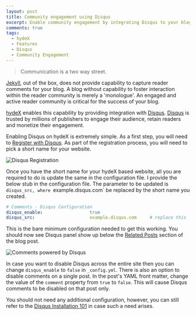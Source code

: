 ```yaml
---
layout: post
title: Community engagement using Disqus 
excerpt: Enable community engagement by integrating Disqus to your blog powered by hydeX. 
comments: true
tags:
  - hydeX
  - Features
  - Disqus 
  - Community Engagement
---
```


> Communication is a two way street.

[Jekyll][1], out of the box, does not provide capability to capture reader comments for your blog. A blog without capability to foster interaction within the reader community is merely a 'monologue'. An engaged and active reader community is critical for the success of your blog.

[hydeX][2] enables this capability by providing integration with [Disqus][3]. [Disqus][3] is trusted by millions of publishers to engage their audience, retain readers and monetize their engagement.

Enabling Disqus on hydeX is extremely simple. As a first step, you will need to [Register with Disqus][4]. As part of the registration process, you will need to pick a short name for your website. 

![Disqus Registration](/hydeX/assets/images/disqus-register.png)

Once you have the short name for your hydeX based website, all you are required to do is update the same in the configuration file. I provide the below stub in the configuration file. The parameter to be updated is `disqus_src, where `example.disqus.com` be replaced by the short name you created. 

```yaml
# Comments - Disqus Configuration
disqus_enable:                  true 
disqus_src:                     example.disqus.com     # replace this
```
This is the bare minimum configuration needed to get this working. You should now see Disqus panel show up below the [Related Posts][5] section of the blog post.

![Comments powered by Disqus](/hydeX/assets/images/disqus-comments.png)

In case you want to disable Disqus across the entire site then you can change `disqus_enable` to `false` in `_config.yml`. There is also an option to disable comments on a single post. In the post's YAML front matter, change the value of the `comment` property from `true` to `false`. This will cause Disqus comments to be disabled on that post only.

You should not need any additional configuration, however, you can still refer to the [Disqus Installation 101][6] in case such a need arises.


[1]: https://jekyllrb.com/
[2]: https://hemenkapadia.github.io/hydeX/
[3]: https://disqus.com/
[4]: https://disqus.com/profile/signup/
[5]: /hydeX/blog/2016/03/23/tags.html
[6]: https://help.disqus.com/customer/en/portal/articles/1259853-installation-101

